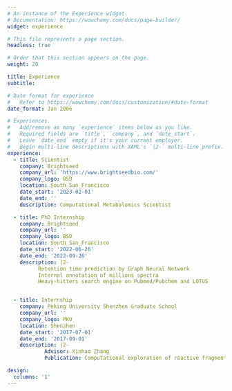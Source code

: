 ```yaml
---
# An instance of the Experience widget.
# Documentation: https://wowchemy.com/docs/page-builder/
widget: experience

# This file represents a page section.
headless: true

# Order that this section appears on the page.
weight: 20

title: Experience
subtitle:

# Date format for experience
#   Refer to https://wowchemy.com/docs/customization/#date-format
date_format: Jan 2006

# Experiences.
#   Add/remove as many `experience` items below as you like.
#   Required fields are `title`, `company`, and `date_start`.
#   Leave `date_end` empty if it's your current employer.
#   Begin multi-line descriptions with YAML's `|2-` multi-line prefix.
experience:
  - title: Scientist
    company: Brightseed
    company_url: 'https://www.brightseedbio.com/'
    company_logo: BSD
    location: South_San_Francisco
    date_start: '2023-02-01'
    date_end: ''
    description: Computational Metabolomics Scientist

  - title: PhD Internship
    company: Brightseed
    company_url: ''
    company_logo: BSD
    location: South_San_Francisco
    date_start: '2022-06-26'
    date_end: '2022-09-26'
    description: |2-
          Retention time prediction by Graph Neural Network
          Internal annotation of millions spectra
          Heavy-hitters search engine on Pubmed/Pubchem and LOTUS


  - title: Internship
    company: Peking University Shenzhen Graduate School
    company_url: ''
    company_logo: PKU
    location: Shenzhen
    date_start: '2017-07-01'
    date_end: '2017-09-01'
    description: |2-
            Advisor: Xinhao Zhang
            Publication: Computational exploration of reactive fragment for mechanism-based inhibition of xanthine oxidase

design:
  columns: '1'
---
```


